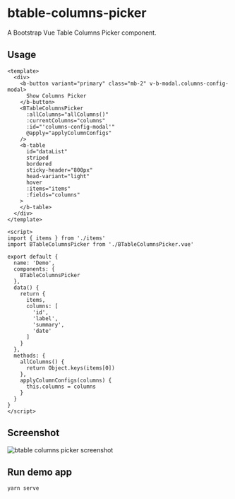 # btable-columns-picker
A Bootstrap Vue Table Columns Picker component.
## Usage

```vue
<template>
  <div>
    <b-button variant="primary" class="mb-2" v-b-modal.columns-config-modal>
      Show Columns Picker
    </b-button>
    <BTableColumnsPicker
      :allColumns="allColumns()"
      :currentColumns="columns"
      :id="'columns-config-modal'"
      @apply="applyColumnConfigs"
    />
    <b-table
      id="dataList"
      striped
      bordered
      sticky-header="800px"
      head-variant="light"
      hover
      :items="items"
      :fields="columns"
    >
    </b-table>
  </div>
</template>

<script>
import { items } from './items'
import BTableColumnsPicker from './BTableColumnsPicker.vue'

export default {
  name: 'Demo',
  components: {
    BTableColumnsPicker
  },
  data() {
    return {
      items,
      columns: [
        'id',
        'label',
        'summary',
        'date'
      ]
    }
  },
  methods: {
    allColumns() {
      return Object.keys(items[0])
    },
    applyColumnConfigs(columns) {
      this.columns = columns
    }
  }
}
</script>
```

## Screenshot
![btable columns picker screenshot](https://user-images.githubusercontent.com/2715151/103849872-db8f6100-5073-11eb-8427-4c1bdaa46b5c.png)


## Run demo app
```
yarn serve
```